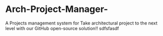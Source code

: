 # Arch-Project-Manager-
A Projects management system for Take architectural project to the next level with our GitHub open-source solution!!
sdfsfasdf
